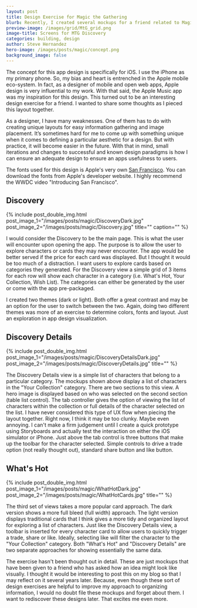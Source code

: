 ```yaml
---
layout: post
title: Design Exercise for Magic the Gathering
blurb: Recently, I created several mockups for a friend related to Magic the Gathering.  Here are a few brief thoughts on the design and layout.
preview-image: /images/grid/MtG_grid.png
image-title: Screens for MTG Discovery
categories: building, design
author: Steve Hernandez
hero-image: /images/posts/magic/concept.png
background_image: false
---
```


The concept for this app design is specifically for iOS.  I use the iPhone as my primary phone.  So, my bias and heart is entrenched in the Apple mobile eco-system.  In fact, as a designer of mobile and open web apps, Apple design is very influential to my work. With that said, the Apple Music app was my inspiration for this design.  This turned out to be an interesting design exercise for a friend.  I wanted to share some thoughts as I pieced this layout together.  

As a designer, I have many weaknesses.  One of them has to do with creating unique layouts for easy information gathering and image placement.  It’s sometimes hard for me to come up with something unique when it comes to defining a particular aesthetic for a design.  But with practice, it will become easier in the future.  With that in mind, small iterations and changes to successful and known design paradigms is how I can ensure an adequate design to ensure an apps usefulness to users.

The fonts used for this design is Apple's very own  [San Francisco](https://developer.apple.com/fonts/).  You can download the fonts from Apple's developer website.  I highly recommend the WWDC video "Introducing San Francisco".   

## Discovery

{% include post_double_img.html post_image_1="/images/posts/magic/DiscoveryDark.jpg" post_image_2="/images/posts/magic/Discovery.jpg" title="" caption="" %}

I would consider the Discovery to be the main page.  This is what the user will encounter upon opening the app.  The purpose is to allow the user to explore characters or cards they may never encounter.  The app would be better served if the price for each card was displayed.  But I thought it would be too much of a distraction.  I want users to explore cards based on categories they generated.  For the Discovery view a simple grid of 3 items for each row will show each character in a category (i.e. What's Hot, Your Collection, Wish List).  The categories can either be generated by the user or come with the app pre-packaged.

I created two themes (dark or light).  Both offer a great contrast and may be an option for the user to switch between the two.  Again, doing two different themes was more of an exercise to determine colors, fonts and layout.  Just an exploration in app design visualization.  

## Discovery Details

{% include post_double_img.html post_image_1="/images/posts/magic/DiscoveryDetailsDark.jpg" post_image_2="/images/posts/magic/DiscoveryDetails.jpg" title="" %}

The Discovery Details view is a simple list of characters that belong to a particular category.  The mockups shown above display a list of characters in the "Your Collection" category.  There are two sections to this view.  A hero image is displayed based on who was selected on the second section (table list control).  The tab controller gives the option of viewing the list of characters within the collection or full details of the character selected on the list.  I have never considered this type of UX flow when piecing the layout together.  Right now, I think it may be too clunky.  Maybe even annoying.  I can't make a firm judgement until I create a quick prototype using Storyboards and actually test the interaction on either the iOS simulator or iPhone.  Just above the tab control is three buttons that make up the toolbar for the character selected.  Simple controls to drive a trade option (not really thought out), standard share button and like button.


## What's Hot

{% include post_double_img.html post_image_1="/images/posts/magic/WhatHotDark.jpg" post_image_2="/images/posts/magic/WhatHotCards.jpg" title=""  %}

The third set of views takes a more popular card approach.  The dark version shows a more full bleed (full width) approach.  The light version displays traditional cards that I think gives a more tidy and organized layout for exploring a list of characters.  Just like the Discovery Details view, a toolbar is inserted for every character card to allow users to quickly trigger a trade, share or like.  Ideally, selecting like will filter the character to the "Your Collection" category.  Both "What's Hot" and "Discovery Details" are two separate approaches for showing essentially the same data.

The exercise hasn't been thought out in detail.  These are just mockups that have been given to a friend who has asked how an idea might look like visually.  I thought it would be interesting to post this on my blog so that I may reflect on it several years later.  Because, even though these sort of design exercises are helpful to improve my approach to organizing information, I would no doubt file these mockups and forget about them.  I want to rediscover these designs later.  That excites me even more.   

